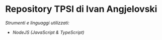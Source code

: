 # Repository TPSI di Ivan Angjelovski

*Strumenti e linguaggi utilizzati:*

  - *NodeJS (JavaScript & TypeScript)*

